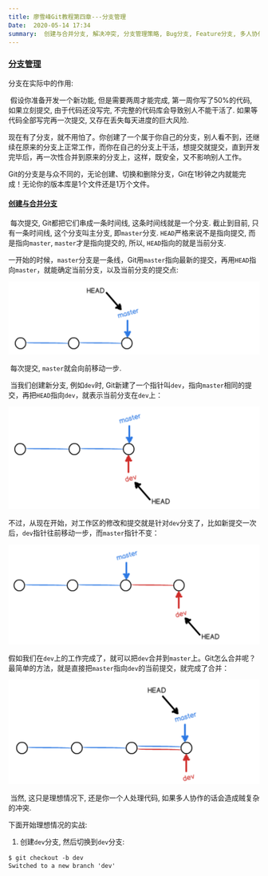 ```yaml
---
title: 廖雪峰Git教程第四章---分支管理
Date:  2020-05-14 17:34
summary:  创建与合并分支, 解决冲突, 分支管理策略, Bug分支, Feature分支, 多人协作, Rebase
---
```


### [分支管理](https://www.liaoxuefeng.com/wiki/896043488029600/896954848507552#0)

分支在实际中的作用:

​		假设你准备开发一个新功能, 但是需要两周才能完成, 第一周你写了50%的代码, 如果立刻提交, 由于代码还没写完, 不完整的代码库会导致别人不能干活了. 如果等代码全部写完再一次提交, 又存在丢失每天进度的巨大风险. 

​		现在有了分支，就不用怕了。你创建了一个属于你自己的分支，别人看不到，还继续在原来的分支上正常工作，而你在自己的分支上干活，想提交就提交，直到开发完毕后，再一次性合并到原来的分支上，这样，既安全，又不影响别人工作。

​		Git的分支是与众不同的，无论创建、切换和删除分支，Git在1秒钟之内就能完成！无论你的版本库是1个文件还是1万个文件。



#### [创建与合并分支](https://www.liaoxuefeng.com/wiki/896043488029600/900003767775424)

​		每次提交, Git都把它们串成一条时间线, 这条时间线就是一个分支. 截止到目前, 只有一条时间线, 这个分支叫主分支, 即`master`分支. `HEAD`严格来说不是指向提交, 而是指向`master`, `master`才是指向提交的, 所以, `HEAD`指向的就是当前分支. 

​		一开始的时候，`master`分支是一条线，Git用`master`指向最新的提交，再用`HEAD`指向`master`，就能确定当前分支，以及当前分支的提交点: 

![image-20200514174745259](LiaoXueFengGitCourse_04_Git_ManageBranch/image-20200514174745259.png)

​		每次提交, `master`就会向前移动一步. 



​		当我们创建新分支, 例如`dev`时, Git新建了一个指针叫`dev`，指向`master`相同的提交，再把`HEAD`指向`dev`，就表示当前分支在`dev`上：

![image-20200514174951970](LiaoXueFengGitCourse_04_Git_ManageBranch/image-20200514174951970.png)

​		不过，从现在开始，对工作区的修改和提交就是针对`dev`分支了，比如新提交一次后，`dev`指针往前移动一步，而`master`指针不变：

![image-20200514175033631](LiaoXueFengGitCourse_04_Git_ManageBranch/image-20200514175033631.png)

​		假如我们在`dev`上的工作完成了，就可以把`dev`合并到`master`上。Git怎么合并呢？最简单的方法，就是直接把`master`指向`dev`的当前提交，就完成了合并：

![image-20200514175316439](LiaoXueFengGitCourse_04_Git_ManageBranch/image-20200514175316439.png)



​		当然, 这只是理想情况下, 还是你一个人处理代码, 如果多人协作的话会造成贼复杂的冲突. 



下面开始理想情况的实战: 

1. 创建`dev`分支, 然后切换到`dev`分支: 

```shell
$ git checkout -b dev
Switched to a new branch 'dev'
```

